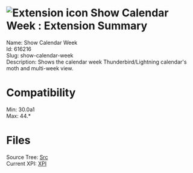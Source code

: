 # ![Extension icon](https://addons.thunderbird.net/user-media/addon_icons/616/616216-64.png?modified=1462371616) Show Calendar Week : Extension Summary

Name: Show Calendar Week  
Id: 616216  
Slug: show-calendar-week  
Description: Shows the calendar week Thunderbird/Lightning calendar's moth and multi-week view.
  

# Compatibility
Min: 30.0a1  
Max: 44.*  

# Files

Source Tree: [Src](C:/Dev/Thunderbird/ThunderKdB/xall/xOther/616216-show-calendar-week/src)  
Current XPI: [XPI](C:/Dev/Thunderbird/ThunderKdB/xall/xOther/616216-show-calendar-week/xpi)  




